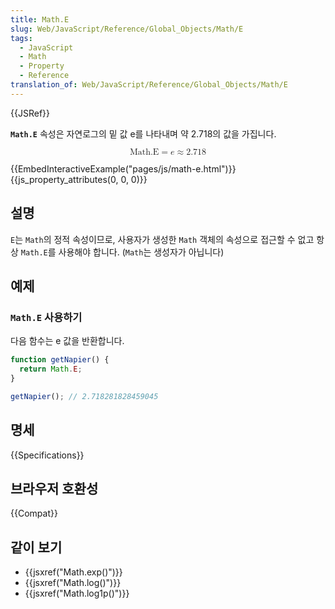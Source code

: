 ```yaml
---
title: Math.E
slug: Web/JavaScript/Reference/Global_Objects/Math/E
tags:
  - JavaScript
  - Math
  - Property
  - Reference
translation_of: Web/JavaScript/Reference/Global_Objects/Math/E
---
```


{{JSRef}}

**`Math.E`** 속성은 자연로그의 밑 값 e를 나타내며 약 2.718의 값을 가집니다.

<math display="block"><semantics><mrow><mstyle mathvariant="monospace"><mi>Math.E</mi></mstyle><mo>=</mo><mi>e</mi><mo>≈</mo><mn>2.718</mn></mrow><annotation encoding="TeX">\mathtt{\mi{Math.E}} = e \approx 2.718</annotation></semantics></math>

{{EmbedInteractiveExample("pages/js/math-e.html")}}{{js_property_attributes(0, 0, 0)}}

## 설명

`E`는 `Math`의 정적 속성이므로, 사용자가 생성한 `Math` 객체의 속성으로 접근할 수 없고 항상 `Math.E`를 사용해야 합니다. (`Math`는 생성자가 아닙니다)

## 예제

### `Math.E` 사용하기

다음 함수는 e 값을 반환합니다.

```js
function getNapier() {
  return Math.E;
}

getNapier(); // 2.718281828459045
```

## 명세

{{Specifications}}

## 브라우저 호환성

{{Compat}}

## 같이 보기

- {{jsxref("Math.exp()")}}
- {{jsxref("Math.log()")}}
- {{jsxref("Math.log1p()")}}
